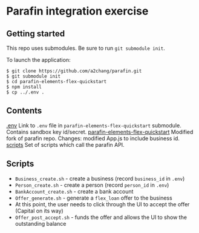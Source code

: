 # Parafin integration exercise


## Getting started

This repo uses submodules.  Be sure to run `git submodule init`.

To launch the application:
```
$ git clone https://github.com/a2chang/parafin.git
$ git submodule init
$ cd parafin-elements-flex-quickstart
$ npm install
$ cp ../.env .
```


## Contents

[.env](.env) Link to `.env` file in `parafin-elements-flex-quickstart` submodule.  Contains sandbox key id/secret.
[parafin-elements-flex-quickstart](parafin-elements-flex-quickstart) Modified fork of parafin repo.  Changes: modified App.js to include business id.
[scripts](scripts) Set of scripts which call the parafin API.


## Scripts

* `Business_create.sh` - create a business (record `business_id` in `.env`)
* `Person_create.sh` - create a person (record `person_id` in `.env`)
* `BankAccount_create.sh` - create a bank account
* `Offer_generate.sh` - generate a `flex_loan` offer to the business
* At this point, the user needs to click through the UI to accept the offer (Capital on its way)
* `Offer_post_accept.sh` - funds the offer and allows the UI to show the outstanding balance
